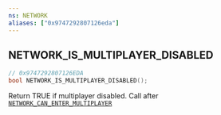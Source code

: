 ```yaml
---
ns: NETWORK
aliases: ["0x9747292807126eda"]
---
```

## NETWORK_IS_MULTIPLAYER_DISABLED

```c
// 0x9747292807126EDA
bool NETWORK_IS_MULTIPLAYER_DISABLED();
```

Return TRUE if multiplayer disabled. Call after [`NETWORK_CAN_ENTER_MULTIPLAYER`](#_0x7E782A910C362C25)

